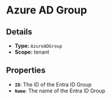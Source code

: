 # Azure AD Group

## Details

- **Type:** `AzureADGroup`
- **Scope:** tenant

## Properties

- **`ID`**: The ID of the Entra ID Group
- **`Name`**: The name of the Entra ID Group

